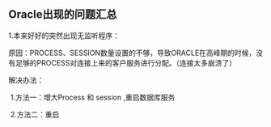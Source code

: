 ## Oracle出现的问题汇总

1.本来好好的突然出现无监听程序：

原因：PROCESS、SESSION数量设置的不够，导致ORACLE在高峰期的时候，没有足够的PROCESS对连接上来的客户服务进行分配。（连接太多崩溃了）

解决办法：

​	1.方法一：增大Process 和 session ,重启数据库服务

​	2.方法二：重启